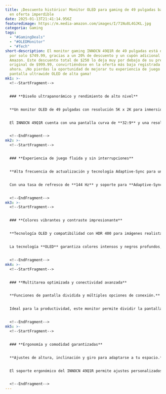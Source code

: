 ```yaml
---
title: ¡Descuento histórico! Monitor OLED para gaming de 49 pulgadas baja $250
  en oferta imperdible
date: 2025-01-13T21:41:14.956Z
featuredimage: https://m.media-amazon.com/images/I/71Nu8L4GJKL.jpg
categoria: Gaming
tags:
  - "#GamingDeals"
  - "#OLEDMonitor"
  - "#Tech"
short-description: El monitor gaming INNOCN 49Q1R de 49 pulgadas está disponible
  por solo $749.99, gracias a un 20% de descuento y un cupón adicional de $50 en
  Amazon. Este descuento total de $250 lo deja muy por debajo de su precio
  original de $999.99, convirtiéndose en la oferta más baja registrada hasta
  ahora. ¡No pierdas la oportunidad de mejorar tu experiencia de juego con esta
  pantalla ultrawide OLED de alta gama!
mk1: >-
  <!--StartFragment-->


  ### **Diseño ultrapanorámico y rendimiento de alto nivel**


  **Un monitor OLED de 49 pulgadas con resolución 5K x 2K para inmersión total.**


  El INNOCN 49Q1R cuenta con una pantalla curva de **32:9** y una resolución de **5K x 2K**, equivalente a dos monitores 2K colocados lado a lado. Su curvatura de **1800R** proporciona una visualización más cómoda y envolvente, ideal para juegos y productividad.


  <!--EndFragment-->
mk2: >-
  <!--StartFragment-->


  ### **Experiencia de juego fluida y sin interrupciones**


  **Alta frecuencia de actualización y tecnología Adaptive-Sync para un rendimiento superior.**


  Con una tasa de refresco de **144 Hz** y soporte para **Adaptive-Sync**, este monitor elimina problemas de desgarro de imagen y asegura partidas fluidas, perfectas para juegos de ritmo rápido en **PC** y **consolas**.


  <!--EndFragment-->
mk3: >-
  <!--StartFragment-->


  ### **Colores vibrantes y contraste impresionante**


  **Tecnología OLED y compatibilidad con HDR 400 para imágenes realistas.**


  La tecnología **OLED** garantiza colores intensos y negros profundos, mientras que el soporte para **HDR 400** mejora el brillo y el contraste, llevando la calidad visual a otro nivel.


  <!--EndFragment-->
mk4: >-
  <!--StartFragment-->


  ### **Multitarea optimizada y conectividad avanzada**


  **Funciones de pantalla dividida y múltiples opciones de conexión.**


  Ideal para la productividad, este monitor permite dividir la pantalla con los modos **Picture-in-Picture** y **Picture-by-Picture**. Incluye **HDMI 2.1**, **USB-C con 90W de carga**, **DisplayPort** y más, facilitando la conexión de múltiples dispositivos.


  <!--EndFragment-->
mk5: >-
  <!--StartFragment-->


  ### **Ergonomía y comodidad garantizadas**


  **Ajustes de altura, inclinación y giro para adaptarse a tu espacio.**


  El soporte ergonómico del INNOCN 49Q1R permite ajustes personalizados para una experiencia cómoda y adaptada a cada usuario.


  <!--EndFragment-->
---
```

